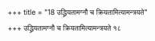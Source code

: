+++
title = "18 उद्ध्रियतामग्नौ च क्रियतामित्यामन्त्रयते"

+++
उद्ध्रियतामग्नौ च क्रियतामित्यामन्त्रयते १८